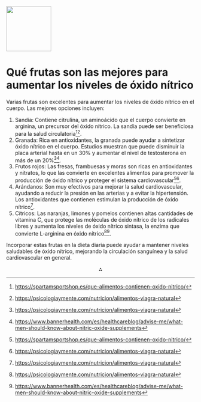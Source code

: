 <img src="https://r2cdn.perplexity.ai/pplx-full-logo-primary-dark%402x.png" class="logo" width="120"/>

# Qué frutas son las mejores para aumentar los niveles de óxido nítrico

Varias frutas son excelentes para aumentar los niveles de óxido nítrico en el cuerpo. Las mejores opciones incluyen:

1. Sandía: Contiene citrulina, un aminoácido que el cuerpo convierte en arginina, un precursor del óxido nítrico. La sandía puede ser beneficiosa para la salud circulatoria[^1][^2].
2. Granada: Rica en antioxidantes, la granada puede ayudar a sintetizar óxido nítrico en el cuerpo. Estudios muestran que puede disminuir la placa arterial hasta en un 30% y aumentar el nivel de testosterona en más de un 20%[^2][^3].
3. Frutos rojos: Las fresas, frambuesas y moras son ricas en antioxidantes y nitratos, lo que las convierte en excelentes alimentos para promover la producción de óxido nítrico y proteger el sistema cardiovascular[^1][^2].
4. Arándanos: Son muy efectivos para mejorar la salud cardiovascular, ayudando a reducir la presión en las arterias y a evitar la hipertensión. Los antioxidantes que contienen estimulan la producción de óxido nítrico[^2].
5. Cítricos: Las naranjas, limones y pomelos contienen altas cantidades de vitamina C, que protege las moléculas de óxido nítrico de los radicales libres y aumenta los niveles de óxido nítrico sintasa, la enzima que convierte L-arginina en óxido nítrico[^2][^3].

Incorporar estas frutas en la dieta diaria puede ayudar a mantener niveles saludables de óxido nítrico, mejorando la circulación sanguínea y la salud cardiovascular en general.

<div style="text-align: center">⁂</div>

[^1]: https://spartamsportshop.es/que-alimentos-contienen-oxido-nitrico/

[^2]: https://psicologiaymente.com/nutricion/alimentos-viagra-natural

[^3]: https://www.bannerhealth.com/es/healthcareblog/advise-me/what-men-should-know-about-nitric-oxide-supplements

[^4]: https://artedentalpatagonia.com.ar/que-alimentos-ayudan-a-aumentar-los-niveles-de-oxido-nitrico-en-el-cuerpo/

[^5]: https://www.youtube.com/watch?v=OxCBLMRVoQU

[^6]: https://nakednutrition.com/es/blogs/supplements/nitric-oxide-foods

[^7]: https://es.iherb.com/blog/nitric-oxide-foods/1950

[^8]: https://www.masmusculo.com/blog/los-alimentos-ricos-en-oxido-nitrico/

